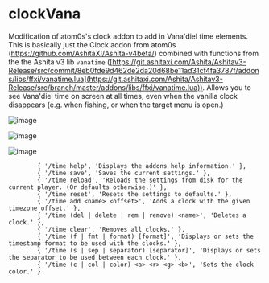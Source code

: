 # clockVana

Modification of atom0s's clock addon to add in Vana'diel time elements.  This is basically just the Clock addon from atom0s (https://github.com/AshitaXI/Ashita-v4beta/) combined with functions from the the Ashita v3 lib `vanatime` ([https://git.ashitaxi.com/Ashita/Ashitav3-Release/src/commit/8eb0fde9d462de2da20d68be11ad31cf4fa3787f/addons/libs/ffxi/vanatime.lua](https://git.ashitaxi.com/Ashita/Ashitav3-Release/src/branch/master/addons/libs/ffxi/vanatime.lua)).  Allows you to see Vana'diel time on screen at all times, even when the vanilla clock disappears (e.g. when fishing, or when the target menu is open.)

![image](https://github.com/ConteAlmaviva/clockvana/assets/8880996/d2f67649-1652-4dfc-847b-da417694531e)

![image](https://github.com/ConteAlmaviva/clockvana/assets/8880996/323408b2-80ce-4e5f-96ff-84188daff208)

![image](https://github.com/ConteAlmaviva/clockvana/assets/8880996/897a7bd7-da7f-44b5-b686-8b028de28128)

```
        { '/time help', 'Displays the addons help information.' },
        { '/time save', 'Saves the current settings.' },
        { '/time reload', 'Reloads the settings from disk for the current player. (Or defaults otherwise.)' },
        { '/time reset', 'Resets the settings to defaults.' },
        { '/time add <name> <offset>', 'Adds a clock with the given timezone offset.' },
        { '/time (del | delete | rem | remove) <name>', 'Deletes a clock.' },
        { '/time clear', 'Removes all clocks.' },
        { '/time (f | fmt | format) [format]', 'Displays or sets the timestamp format to be used with the clocks.' },
        { '/time (s | sep | separator) [separator]', 'Displays or sets the separator to be used between each clock.' },
        { '/time (c | col | color) <a> <r> <g> <b>', 'Sets the clock color.' }
```
